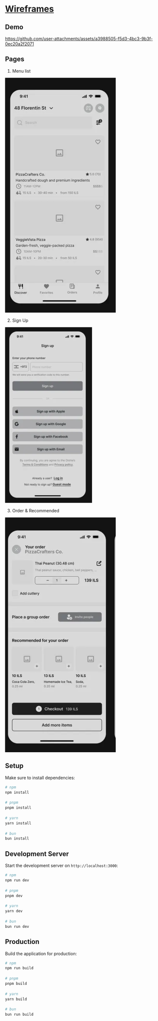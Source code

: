 # [Wireframes](https://wireframes-nuxt.vercel.app/)

## Demo 
https://github.com/user-attachments/assets/a3988505-f5d3-4bc3-9b3f-0ec20a2f2071

## Pages
1. Menu list 

![Wireframe 1](assets/img/wireframe1.png)

2. Sign Up

![Wireframe 2](assets/img/wireframe2.png)

3. Order & Recommended 

![Wireframe 3](assets/img/wireframe3.png)

## Setup

Make sure to install dependencies:

```bash
# npm
npm install

# pnpm
pnpm install

# yarn
yarn install

# bun
bun install
```

## Development Server

Start the development server on `http://localhost:3000`:

```bash
# npm
npm run dev

# pnpm
pnpm dev

# yarn
yarn dev

# bun
bun run dev
```

## Production

Build the application for production:

```bash
# npm
npm run build

# pnpm
pnpm build

# yarn
yarn build

# bun
bun run build
```


